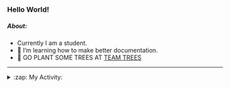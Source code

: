 ### Hello World!

##### About:
- Currently I am a student.
- 🌱 I’m learning how to make better documentation.
- 🌱 GO PLANT SOME TREES AT [TEAM TREES](https://teamtrees.org/)

---
<details>
  <summary>:zap: My Activity:</summary>
  
<!--START_SECTION:waka-->
![Code Time](http://img.shields.io/badge/Code%20Time-1%2C111%20hrs%208%20mins-blue)

**I'm a Night 🦉** 

```text
🌞 Morning                1443 commits        ██░░░░░░░░░░░░░░░░░░░░░░░   09.33 % 
🌆 Daytime                5259 commits        █████████░░░░░░░░░░░░░░░░   34.01 % 
🌃 Evening                4530 commits        ███████░░░░░░░░░░░░░░░░░░   29.29 % 
🌙 Night                  4233 commits        ███████░░░░░░░░░░░░░░░░░░   27.37 % 
```
📅 **I'm Most Productive on Wednesday** 

```text
Monday                   2331 commits        ████░░░░░░░░░░░░░░░░░░░░░   15.07 % 
Tuesday                  1905 commits        ███░░░░░░░░░░░░░░░░░░░░░░   12.32 % 
Wednesday                3592 commits        ██████░░░░░░░░░░░░░░░░░░░   23.23 % 
Thursday                 2039 commits        ███░░░░░░░░░░░░░░░░░░░░░░   13.18 % 
Friday                   1540 commits        ██░░░░░░░░░░░░░░░░░░░░░░░   09.96 % 
Saturday                 1380 commits        ██░░░░░░░░░░░░░░░░░░░░░░░   08.92 % 
Sunday                   2678 commits        ████░░░░░░░░░░░░░░░░░░░░░   17.32 % 
```


📊 **This Week I Spent My Time On** 

```text
🔥 Editors: 
VS Code                  11 hrs 16 mins      █████████████████████████   100.00 % 

🐱‍💻 Projects: 
praise                   5 hrs 43 mins       █████████████░░░░░░░░░░░░   50.70 % 
skillgraff               2 hrs 48 mins       ██████░░░░░░░░░░░░░░░░░░░   24.89 % 
CSF22                    2 hrs 44 mins       ██████░░░░░░░░░░░░░░░░░░░   24.39 % 
ai                       0 secs              ░░░░░░░░░░░░░░░░░░░░░░░░░   00.03 % 
```


 Last Updated on 20/04/2023 03:08:07 UTC
<!--END_SECTION:waka-->
</details>
